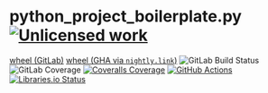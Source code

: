 python_project_boilerplate.py [![Unlicensed work](https://raw.githubusercontent.com/unlicense/unlicense.org/master/static/favicon.png)](https://unlicense.org/)
===============
[wheel (GitLab)](https://gitlab.com/KOLANICH/python_project_boilerplate.py/-/jobs/artifacts/master/raw/dist/python_project_boilerplate-0.CI-py3-none-any.whl?job=build)
[wheel (GHA via `nightly.link`)](https://nightly.link/KOLANICH/python_project_boilerplate.py/workflows/CI/master/python_project_boilerplate-0.CI-py3-none-any.whl)
![GitLab Build Status](https://gitlab.com/KOLANICH/python_project_boilerplate.py/badges/master/pipeline.svg)
![GitLab Coverage](https://gitlab.com/KOLANICH/python_project_boilerplate.py/badges/master/coverage.svg)
[![Coveralls Coverage](https://img.shields.io/coveralls/KOLANICH/python_project_boilerplate.py.svg)](https://coveralls.io/r/KOLANICH/python_project_boilerplate.py)
[![GitHub Actions](https://github.com/KOLANICH/python_project_boilerplate.py/workflows/CI/badge.svg)](https://github.com/KOLANICH/python_project_boilerplate.py/actions/)
[![Libraries.io Status](https://img.shields.io/librariesio/github/KOLANICH/python_project_boilerplate.py.svg)](https://libraries.io/github/KOLANICH/python_project_boilerplate.py)

